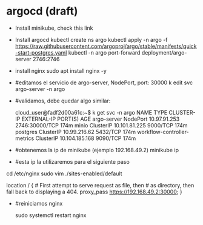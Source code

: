 # argocd (draft)

- Install minikube, check this link
- Install argocd
  kubectl create ns argo
  kubectl apply -n argo -f https://raw.githubusercontent.com/argoproj/argo/stable/manifests/quick-start-postgres.yaml
  kubectl -n argo port-forward deployment/argo-server 2746:2746


- install nginx
  sudo apt install nginx -y
- #editamos el servicio de argo-server, NodePort, port: 30000
  k edit svc argo-server -n argo
- #validamos, debe quedar algo similar:

  cloud_user@fadf2d00a61c:~$ k get svc -n argo
  NAME                          TYPE        CLUSTER-IP       EXTERNAL-IP   PORT(S)          AGE
  argo-server                   NodePort    10.97.91.253     <none>        2746:30000/TCP   174m
  minio                         ClusterIP   10.101.81.225    <none>        9000/TCP         174m
  postgres                      ClusterIP   10.99.216.62     <none>        5432/TCP         174m
  workflow-controller-metrics   ClusterIP   10.104.185.168   <none>        9090/TCP         174m
  
- #obtenemos la ip de minikube (ejemplo 192.168.49.2)
  minikube ip
  
 - #esta ip la utilizaremos para el siguiente paso

  cd /etc/nginx
  sudo vim ./sites-enabled/default
  
  location / {
                # First attempt to serve request as file, then
                # as directory, then fall back to displaying a 404.
                proxy_pass https://192.168.49.2:30000;
        }
  
  
- #reiniciamos nginx
  
  sudo systemctl restart nginx
